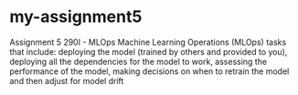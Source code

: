 # my-assignment5
Assignment 5 290I - MLOps
Machine Learning Operations (MLOps) tasks that include: deploying the model (trained by others and provided to you), deploying all the dependencies for the model to work, assessing the performance of the model, making decisions on when to retrain the model and then adjust for model drift
